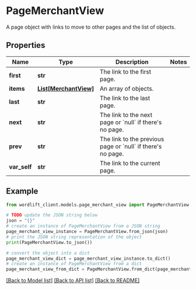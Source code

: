 # PageMerchantView

A page object with links to move to other pages and the list of objects.

## Properties

Name | Type | Description | Notes
------------ | ------------- | ------------- | -------------
**first** | **str** | The link to the first page. | 
**items** | [**List[MerchantView]**](MerchantView.md) | An array of objects. | 
**last** | **str** | The link to the last page. | 
**next** | **str** | The link to the next page or &#x60;null&#x60; if there&#39;s no page. | 
**prev** | **str** | The link to the previous page or &#x60;null&#x60; if there&#39;s no page. | 
**var_self** | **str** | The link to the current page. | 

## Example

```python
from wordlift_client.models.page_merchant_view import PageMerchantView

# TODO update the JSON string below
json = "{}"
# create an instance of PageMerchantView from a JSON string
page_merchant_view_instance = PageMerchantView.from_json(json)
# print the JSON string representation of the object
print(PageMerchantView.to_json())

# convert the object into a dict
page_merchant_view_dict = page_merchant_view_instance.to_dict()
# create an instance of PageMerchantView from a dict
page_merchant_view_from_dict = PageMerchantView.from_dict(page_merchant_view_dict)
```
[[Back to Model list]](../README.md#documentation-for-models) [[Back to API list]](../README.md#documentation-for-api-endpoints) [[Back to README]](../README.md)



